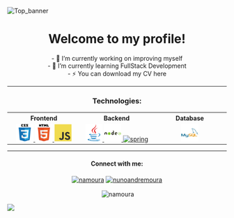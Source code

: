 ![Top_banner](https://user-images.githubusercontent.com/130163471/230646010-4f5a0060-c159-427d-824c-694276b51f5c.png)

<div align="center"> <h1>Welcome to my profile! </div>

<div align="center"> - 🔭 I’m currently working on improving myself </div>

<div align="center"> - 🌱 I’m currently learning FullStack Development </div>

<div align="center"> - ⚡ You can download my CV here </div>
<hr>

<p></p>
<h3 align="center">Technologies:</h3>

<table border="0" align=center>
  <tr>
    <th width=250px>Frontend</td>
    <th width=250px>Backend</td>
    <th width=250px>Database</td>
  </tr>
  <tr>
    <td align=center>
    <a href="https://www.w3schools.com/css/" target="_blank" rel="noreferrer"> <img src="https://raw.githubusercontent.com/devicons/devicon/master/icons/css3/css3-original-wordmark.svg" alt="css3" width="40" height="40"/> </a> <a href="https://www.w3.org/html/" target="_blank" rel="noreferrer"> <img src="https://raw.githubusercontent.com/devicons/devicon/master/icons/html5/html5-original-wordmark.svg" alt="html5" width="40" height="40"/> </a><a href="https://developer.mozilla.org/en-US/docs/Web/JavaScript" target="_blank" rel="noreferrer"> <img src="https://raw.githubusercontent.com/devicons/devicon/master/icons/javascript/javascript-original.svg" alt="javascript" width="40" height="40"/> </a> 
    </td>
    <td align=center>
    <a href="https://www.java.com" target="_blank" rel="noreferrer"> <img src="https://raw.githubusercontent.com/devicons/devicon/master/icons/java/java-original.svg" alt="java" width="40" height="40"/> </a> <a href="https://nodejs.org" target="_blank" rel="noreferrer"> <img src="https://raw.githubusercontent.com/devicons/devicon/master/icons/nodejs/nodejs-original-wordmark.svg" alt="nodejs" width="40" height="40"/> </a> <a href="https://spring.io/" target="_blank" rel="noreferrer"> <img src="https://www.vectorlogo.zone/logos/springio/springio-icon.svg" alt="spring" width="35" height="35"/> </a> 
    </td>
    <td align=center>
<a href="https://www.mysql.com/" target="_blank" rel="noreferrer"> <img src="https://raw.githubusercontent.com/devicons/devicon/master/icons/mysql/mysql-original-wordmark.svg" alt="mysql" width="40" height="40"/> </a> 
    </td>
</table>

<p></p>
<hr>
<p></p>
<h4 align="center">Connect with me:</h4>
<p align="center">
<a href="https://linkedin.com/in/namoura" target="blank"><img align="center" src="https://raw.githubusercontent.com/rahuldkjain/github-profile-readme-generator/master/src/images/icons/Social/linked-in-alt.svg" alt="namoura" height="30" width="40" /></a>
<a href="https://instagram.com/nunoandremoura" target="blank"><img align="center" src="https://raw.githubusercontent.com/rahuldkjain/github-profile-readme-generator/master/src/images/icons/Social/instagram.svg" alt="nunoandremoura" height="30" width="40" /></a>
</p>

<div align="center">
<p>&nbsp;<img align="center" src="https://github-readme-stats.vercel.app/api?username=namoura&show_icons=true&locale=en" alt="namoura" /></p>
</div>
<p>
<img src="https://user-images.githubusercontent.com/130163471/230646225-fd586eef-f930-43f8-ae2d-937d82678dc3.png">

